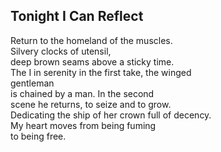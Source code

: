 Tonight I Can Reflect
---------------------
Return to the homeland of the muscles.  
Silvery clocks of utensil,  
deep brown seams above a sticky time.  
The I in serenity in the first take, the winged  
gentleman  
is chained by a man. In the second  
scene he returns, to seize and to grow.  
Dedicating the ship of her crown full of decency.  
My heart moves from being fuming  
to being free.  
